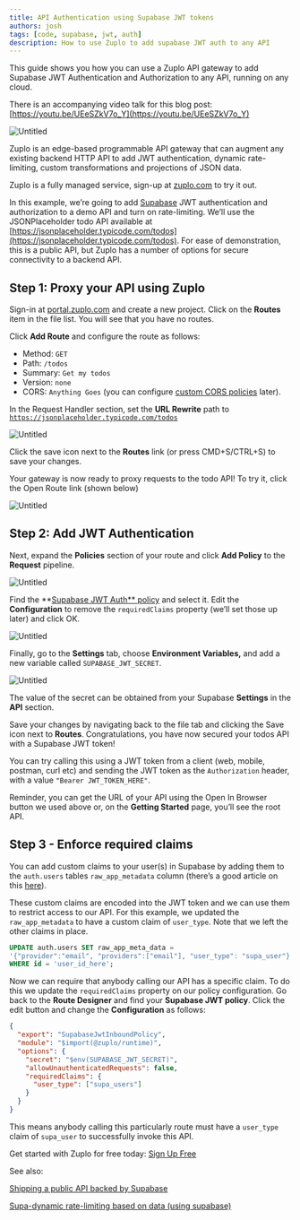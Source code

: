 ```yaml
---
title: API Authentication using Supabase JWT tokens
authors: josh
tags: [code, supabase, jwt, auth]
description: How to use Zuplo to add supabase JWT auth to any API
---
```


This guide shows you how you can use a Zuplo API gateway to add Supabase JWT Authentication and Authorization to any API, running on any cloud.

There is an accompanying video talk for this blog post: [https://youtu.be/UEeSZkV7o_Y](https://youtu.be/UEeSZkV7o_Y)

![Untitled](arch.png)

Zuplo is an edge-based programmable API gateway that can augment any existing backend HTTP API to add JWT authentication, dynamic rate-limiting, custom transformations and projections of JSON data.

Zuplo is a fully managed service, sign-up at [zuplo.com](http://zuplo.com) to try it out.

In this example, we’re going to add [Supabase](https://supabase.com/) JWT authentication and authorization to a demo API and turn on rate-limiting. We’ll use the JSONPlaceholder todo API available at [https://jsonplaceholder.typicode.com/todos](https://jsonplaceholder.typicode.com/todos). For ease of demonstration, this is a public API, but Zuplo has a number of options for secure connectivity to a backend API.

## Step 1: Proxy your API using Zuplo

Sign-in at [portal.zuplo.com](http://portal.zuplo.com) and create a new project. Click on the **Routes** item in the file list. You will see that you have no routes.

Click **Add Route** and configure the route as follows:

- Method: `GET`
- Path: `/todos`
- Summary: `Get my todos`
- Version: `none`
- CORS: `Anything Goes` (you can configure [custom CORS policies](https://zuplo.com/docs/guides/custom-cors-policy) later).

In the Request Handler section, set the **URL Rewrite** path to [`https://jsonplaceholder.typicode.com/todos`](https://jsonplaceholder.typicode.com/todos)

![Untitled](request-handler.png)

Click the save icon next to the **Routes** link (or press CMD+S/CTRL+S) to save your changes.

Your gateway is now ready to proxy requests to the todo API! To try it, click the Open Route link (shown below)

![Untitled](open-in-browser.png)

## Step 2: Add JWT Authentication

Next, expand the **Policies** section of your route and click **Add Policy** to the **Request** pipeline.

![Untitled](add-policy.png)

Find the **[Supabase JWT Auth** policy](https://zuplo.com/docs/policies/supabase-jwt-auth-inbound) and select it. Edit the **Configuration** to remove the `requiredClaims` property (we’ll set those up later) and click OK.

![Untitled](policy-config.png)

Finally, go to the **Settings** tab, choose **Environment Variables,** and add a new variable called `SUPABASE_JWT_SECRET`.

![Untitled](env-vars.png)

The value of the secret can be obtained from your Supabase **Settings** in the **API** section.

Save your changes by navigating back to the file tab and clicking the Save icon next to **Routes**. Congratulations, you have now secured your todos API with a Supabase JWT token!

You can try calling this using a JWT token from a client (web, mobile, postman, curl etc) and sending the JWT token as the `Authorization` header, with a value `"Bearer JWT_TOKEN_HERE"`.

Reminder, you can get the URL of your API using the Open In Browser button we used above or, on the **Getting Started** page, you’ll see the root API.

## Step 3 - Enforce required claims

You can add custom claims to your user(s) in Supabase by adding them to the `auth.users` tables `raw_app_metadata` column (there’s a good article on this [here](https://dev.to/supabase/supabase-custom-claims-34l2)).

These custom claims are encoded into the JWT token and we can use them to restrict access to our API. For this example, we updated the `raw_app_metadata` to have a custom claim of `user_type`. Note that we left the other claims in place.

```sql
UPDATE auth.users SET raw_app_meta_data =
'{"provider":"email", "providers":["email"], "user_type": "supa_user"}'
WHERE id = 'user_id_here';
```

Now we can require that anybody calling our API has a specific claim. To do this we update the `requiredClaims` property on our policy configuration. Go back to the **Route Designer** and find your **Supabase JWT policy**. Click the edit button and change the **Configuration** as follows:

```json
{
  "export": "SupabaseJwtInboundPolicy",
  "module": "$import(@zuplo/runtime)",
  "options": {
    "secret": "$env(SUPABASE_JWT_SECRET)",
    "allowUnauthenticatedRequests": false,
    "requiredClaims": {
      "user_type": ["supa_users"]
    }
  }
}
```

This means anybody calling this particularly route must have a `user_type` claim of `supa_user` to successfully invoke this API.

Get started with Zuplo for free today: [Sign Up Free](https://zuplo.link/sb-blog-signup)

See also:

[Shipping a public API backed by Supabase](https://zuplo.com/blog/2022/11/18/shipping-a-public-api-backed-by-supabase)

[Supa-dynamic rate-limiting based on data (using supabase)](https://zuplo.com/blog/2022/12/05/supa-dynamic-rate-limiting-based-on-data)

